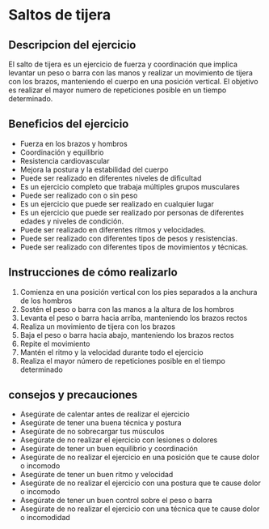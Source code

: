 # Saltos de tijera

## Descripcion del ejercicio
El salto de tijera es un ejercicio de fuerza y coordinación 
que implica levantar un peso o barra con las manos y realizar un movimiento de tijera con los brazos, 
manteniendo el cuerpo en una posición vertical. 
El objetivo es realizar el mayor numero de repeticiones posible en un tiempo determinado.

## Beneficios del ejercicio
- Fuerza en los brazos y hombros
- Coordinación y equilibrio
- Resistencia cardiovascular
- Mejora la postura y la estabilidad del cuerpo
- Puede ser realizado en diferentes niveles de dificultad
- Es un ejercicio completo que trabaja múltiples grupos musculares
- Puede ser realizado con o sin peso
- Es un ejercicio que puede ser realizado en cualquier lugar
- Es un ejercicio que puede ser realizado por personas de diferentes edades y niveles de condición.
- Puede ser realizado en diferentes ritmos y velocidades.
- Puede ser realizado con diferentes tipos de pesos y resistencias.
- Puede ser realizado con diferentes tipos de movimientos y técnicas.

## Instrucciones de cómo realizarlo
1. Comienza en una posición vertical con los pies separados a la anchura de los hombros
2. Sostén el peso o barra con las manos a la altura de los hombros
3. Levanta el peso o barra hacia arriba, manteniendo los brazos rectos
4. Realiza un movimiento de tijera con los brazos
5. Baja el peso o barra hacia abajo, manteniendo los brazos rectos
6. Repite el movimiento
7. Mantén el ritmo y la velocidad durante todo el ejercicio
8. Realiza el mayor número de repeticiones posible en el tiempo determinado

## consejos y precauciones
- Asegúrate de calentar antes de realizar el ejercicio
- Asegúrate de tener una buena técnica y postura
- Asegúrate de no sobrecargar tus músculos
- Asegúrate de no realizar el ejercicio con lesiones o dolores
- Asegúrate de tener un buen equilibrio y coordinación
- Asegúrate de no realizar el ejercicio en una posición que te cause dolor o incomodo
- Asegúrate de tener un buen ritmo y velocidad
- Asegúrate de no realizar el ejercicio con una postura que te cause dolor o incomodo
- Asegúrate de tener un buen control sobre el peso o barra
- Asegúrate de no realizar el ejercicio con una técnica que te cause dolor o incomodidad
